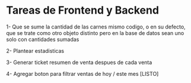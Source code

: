 # Tareas de Frontend y Backend

1- Que se sume la cantidad de las carnes mismo codigo, o en su defecto, que se trate como otro objeto distinto pero en la base de datos sean uno solo con cantidades sumadas

2- Plantear estadisticas

3- Generar ticket resumen de venta despues de cada venta

4- Agregar boton para filtrar ventas de hoy / este mes [LISTO]